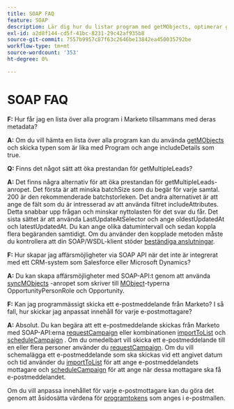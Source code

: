 ```yaml
---
title: SOAP FAQ
feature: SOAP
description: Lär dig hur du listar program med getMObjects, optimerar getMultipleLeads, skapar möjligheter och skickar eller schemalägger personaliserade e-postmeddelanden via Marketo SOAP API.
exl-id: a2d8f144-cd5f-41bc-8231-29c42af935b8
source-git-commit: 7557b9957c87f63c2646be13842ea450035792be
workflow-type: tm+mt
source-wordcount: '353'
ht-degree: 0%

---
```


# SOAP FAQ

**F:** Hur får jag en lista över alla program i Marketo tillsammans med deras metadata?

**A:** Om du vill hämta en lista över alla program kan du använda [getMObjects](./getmobjects.md) och skicka typen som är lika med Program och ange includeDetails som true.

**Q:** Finns det något sätt att öka prestandan för getMultipleLeads?

**A:** Det finns några alternativ för att öka prestandan för getMultipleLeads-anropet. Det första är att minska batchSize som du begär för varje samtal. 200 är den rekommenderade batchstorleken. Det andra alternativet är att ange de fält som du är intresserad av att använda filtret includeAttributes. Detta snabbar upp frågan och minskar nyttolasten för det svar du får. Det sista sättet är att använda LastUpdateAtSelector och ange oldestUpdatedAt och latestUpdatedAt. Du kan ange olika datumintervall och sedan koppla flera begäranden samtidigt. Om du använder den kopplade metoden måste du kontrollera att din SOAP/WSDL-klient stöder [beständiga anslutningar](https://www.w3.org/Protocols/rfc2616/rfc2616-sec8.html).

**F:** Hur skapar jag affärsmöjligheter via SOAP API när det inte är integrerat med ett CRM-system som Salesforce eller Microsoft Dynamics?

**A:** Du kan skapa affärsmöjligheter med SOAP-API:t genom att använda [syncMObjects](syncmobjects.md) -anropet som skriver till [MObject](marketo-objects.md)-typerna OpportunityPersonRole och Opportunity.

**F:** Kan jag programmässigt skicka ett e-postmeddelande från Marketo? I så fall, hur skickar jag anpassat innehåll för varje e-postmottagare?

**A:** Absolut. Du kan begära att ett e-postmeddelande skickas från Marketo med SOAP-API:erna [requestCampaign](requestcampaign.md) eller kombinationen [importToList](importtolist.md) och [scheduleCampaign](schedulecampaign.md) . Om du omedelbart vill skicka ett e-postmeddelande till en eller flera personer använder du [requestCampaign](requestcampaign.md). Om du vill schemalägga ett e-postmeddelande som ska skickas vid ett angivet datum och tid använder du [importToList](importtolist.md) för att ange e-postmeddelandets mottagare och [scheduleCampaign](schedulecampaign.md) för att ange när dessa mottagare ska få e-postmeddelandet.

Om du vill anpassa innehållet för varje e-postmottagare kan du göra det genom att åsidosätta värdena för [programtokens](../rest-api/tokens.md) som anges i e-postmallen.
